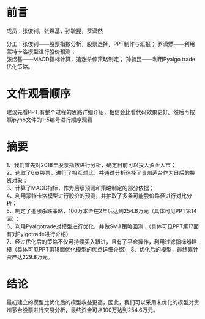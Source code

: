 # 前言
成员：张俊钊，张煜基，孙毓昆，罗潇然

分工：张俊钊——股票指数分析，股票选择，PPT制作与汇报；  罗潇然——利用蒙特卡洛模型进行股价预测；  
      张煜基——MACD指标计算，追涨杀停策略制定；  孙毓昆——利用Pyalgo trade优化策略。
# 文件观看顺序
建议先看PPT,有整个过程的思路详细介绍，相信会比看代码效果更好。然后再按照ipynb文件的1-5编号进行顺序观看
# 摘要
1、我们首先对2018年股票指数进行分析，确定目前可以投入资金入市；  
2、选取了6支股票，进行了相互对比，并通过分析选择了贵州茅台作为日后的投资对象；  
3、计算了MACD指标，作为后续预测和策略制定的部分依据；  
4、利用蒙特卡洛模型进行股价的预测，并抽取了多条可能股价路径进行对比分析；  
5、制定了追涨杀跌策略，100万本金在2年后达到254.6万元（具体可见PPT第14面）；  
6、利用Pyalgotrade对模型进行优化，并做SMA策略回测；（具体可见PPT第17面有对Pylgotrade进行介绍）  
7、经过优化后的策略不仅可持续买入跟进，且有了平仓操作，利用过滤指标器建模（具体可见PPT第18面优化模型的优点详细介绍）
8、优化后的模型，最终累计资产达229.8万元。
# 结论
最初建立的模型比优化后的模型收益更高，因此，我们可以采用未优化的模型对贵州茅台股票进行交易分析，最终资金可从100万达到254.6万元。
